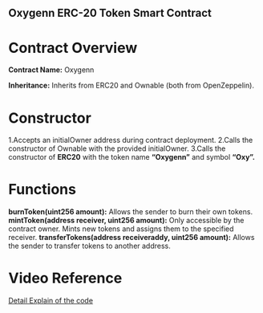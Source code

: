 ## Oxygenn ERC-20 Token Smart Contract

# Contract Overview

**Contract Name:** Oxygenn

**Inheritance:** Inherits from ERC20 and Ownable (both from OpenZeppelin).

# Constructor

1.Accepts an initialOwner address during contract deployment.
2.Calls the constructor of Ownable with the provided initialOwner.
3.Calls the constructor of **ERC20** with the token name **“Oxygenn”** and symbol **“Oxy”.**

# Functions

**burnToken(uint256 amount):** Allows the sender to burn their own tokens.
**mintToken(address receiver, uint256 amount):** Only accessible by the contract owner. Mints new tokens and assigns them to the specified receiver.
**transferTokens(address receiveraddy, uint256 amount):** Allows the sender to transfer tokens to another address.

# Video Reference
[Detail Explain of the code](<https://www.loom.com/share/7916fe545798480aa21b8a4b19f059c4>)


